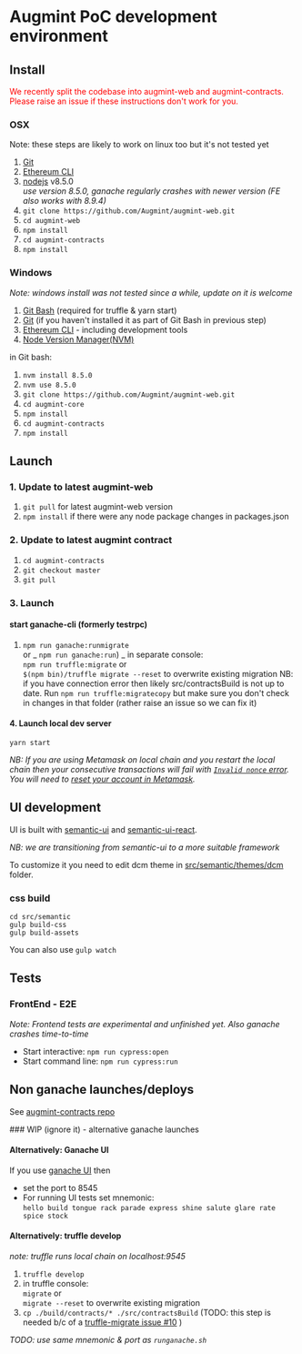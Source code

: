 # Augmint PoC development environment

## Install

<span style="color:red">We recently split the codebase into augmint-web and augmint-contracts. Please raise an issue if these instructions don't work for you.</span>

### OSX

Note: these steps are likely to work on linux too but it's not tested yet

1. [Git](https://git-scm.com/download)
1. [Ethereum CLI](https://www.ethereum.org/cli)
1. [nodejs](https://nodejs.org/en/download/) v8.5.0  
   _use version 8.5.0, ganache regularly crashes with newer version (FE also works with 8.9.4)_
1. `git clone https://github.com/Augmint/augmint-web.git`
1. `cd augmint-web`
1. `npm install`
1. `cd augmint-contracts`
1. `npm install`

### Windows

_Note: windows install was not tested since a while, update on it is welcome_

1. [Git Bash](https://git-for-windows.github.io/) (required for truffle & yarn start)
1. [Git](https://git-scm.com/download) (if you haven't installed it as part of Git Bash in previous step)
1. [Ethereum CLI](https://www.ethereum.org/cli) - including development tools
1. [Node Version Manager(NVM)](https://github.com/coreybutler/nvm-windows/releases)

in Git bash:

1. `nvm install 8.5.0`
1. `nvm use 8.5.0`
1. `git clone https://github.com/Augmint/augmint-web.git`
1. `cd augmint-core`
1. `npm install`
1. `cd augmint-contracts`
1. `npm install`

## Launch

### 1. Update to latest augmint-web

1. `git pull` for latest augmint-web version
1. `npm install` if there were any node package changes in packages.json

### 2. Update to latest augmint contract

1. `cd augmint-contracts`
1. `git checkout master`
1. `git pull`

### 3. Launch

#### start ganache-cli (formerly testrpc)

1. `npm run ganache:runmigrate`  
    or
   _ `npm run ganache:run`)
   _ in separate console:  
    `npm run truffle:migrate` or  
    `$(npm bin)/truffle migrate --reset` to overwrite existing migration
   NB: if you have connection error then likely src/contractsBuild is not up to date. Run `npm run truffle:migratecopy`
   but make sure you don't check in changes in that folder (rather raise an issue so we can fix it)

#### 4. Launch local dev server

`yarn start`

_NB: If you are using Metamask on local chain and you restart the local chain then your consecutive transactions will fail with [`Invalid nonce` error](https://github.com/MetaMask/metamask-extension/issues/1999). You will need to [reset your account in Metamask](http://metamask.helpscoutdocs.com/article/36-resetting-an-account)._

## UI development

UI is built with [semantic-ui](https://www.semantic-ui.com) and [semantic-ui-react](https://react.semantic-ui.com).

_NB: we are transitioning from semantic-ui to a more suitable framework_

To customize it you need to edit dcm theme in [src/semantic/themes/dcm](src/semantic/themes/dcm) folder.

### css build

```
cd src/semantic
gulp build-css
gulp build-assets
```

You can also use `gulp watch`

## Tests

### FrontEnd - E2E

_Note: Frontend tests are experimental and unfinished yet. Also ganache crashes time-to-time_

* Start interactive: `npm run cypress:open`
* Start command line: `npm run cypress:run`

## Non ganache launches/deploys

See [augmint-contracts repo](https://github.com/Augmint/augmint-contracts)

### WIP (ignore it) - alternative ganache launches

#### Alternatively: Ganache UI

If you use [ganache UI](http://truffleframework.com/ganache/) then

* set the port to 8545
* For running UI tests set mnemonic:  
  `hello build tongue rack parade express shine salute glare rate spice stock`

#### Alternatively: truffle develop

_note: truffle runs local chain on localhost:9545_

1. `truffle develop`
1. in truffle console:  
   `migrate` or  
   `migrate --reset` to overwrite existing migration
1. `cp ./build/contracts/* ./src/contractsBuild` (TODO: this step is needed b/c of a [truffle-migrate issue #10](https://github.com/trufflesuite/truffle-migrate/issues/10) )

_TODO: use same mnemonic & port as `runganache.sh`_
